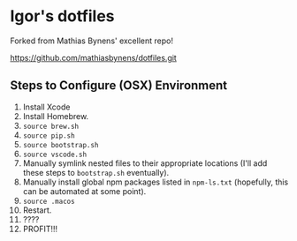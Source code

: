 # Igor's dotfiles

Forked from Mathias Bynens' excellent repo!

https://github.com/mathiasbynens/dotfiles.git

## Steps to Configure (OSX) Environment

1.  Install Xcode
2.  Install Homebrew.
3.  `source brew.sh`
4.  `source pip.sh`
5.  `source bootstrap.sh`
6.  `source vscode.sh`
7.  Manually symlink nested files to their appropriate locations (I'll add these steps to `bootstrap.sh` eventually).
8.  Manually install global npm packages listed in `npm-ls.txt` (hopefully, this can be automated at some point).
9.  `source .macos`
10. Restart.
11. ????
12. PROFIT!!!
